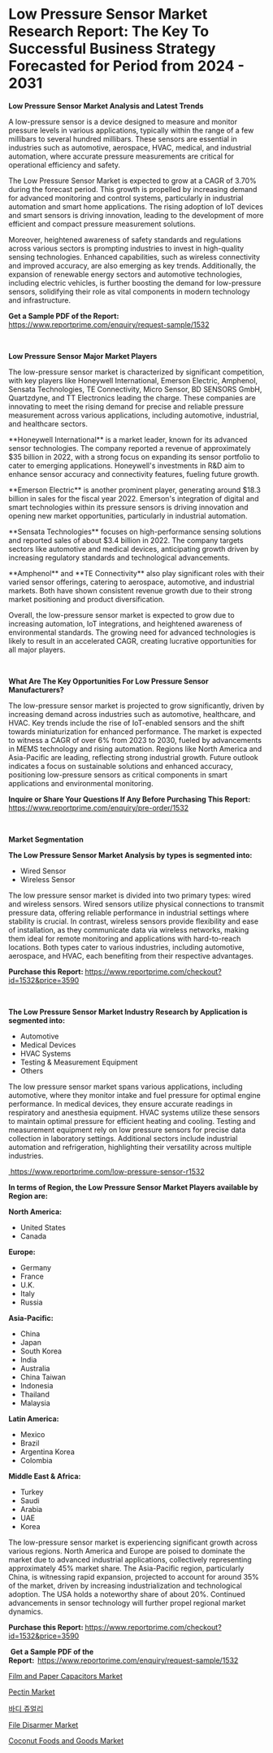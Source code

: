 <p><h1>Low Pressure Sensor Market Research Report: The Key To Successful Business Strategy Forecasted for Period from 2024 - 2031</h1></p><p><strong>Low Pressure Sensor Market Analysis and Latest Trends</strong></p>
<p><p>A low-pressure sensor is a device designed to measure and monitor pressure levels in various applications, typically within the range of a few millibars to several hundred millibars. These sensors are essential in industries such as automotive, aerospace, HVAC, medical, and industrial automation, where accurate pressure measurements are critical for operational efficiency and safety.</p><p>The Low Pressure Sensor Market is expected to grow at a CAGR of 3.70% during the forecast period. This growth is propelled by increasing demand for advanced monitoring and control systems, particularly in industrial automation and smart home applications. The rising adoption of IoT devices and smart sensors is driving innovation, leading to the development of more efficient and compact pressure measurement solutions.</p><p>Moreover, heightened awareness of safety standards and regulations across various sectors is prompting industries to invest in high-quality sensing technologies. Enhanced capabilities, such as wireless connectivity and improved accuracy, are also emerging as key trends. Additionally, the expansion of renewable energy sectors and automotive technologies, including electric vehicles, is further boosting the demand for low-pressure sensors, solidifying their role as vital components in modern technology and infrastructure.</p></p>
<p><strong>Get a Sample PDF of the Report:&nbsp;</strong> <a href="https://www.reportprime.com/enquiry/request-sample/1532">https://www.reportprime.com/enquiry/request-sample/1532</a></p>
<p>&nbsp;</p>
<p><strong>Low Pressure Sensor Major Market Players</strong></p>
<p><p>The low-pressure sensor market is characterized by significant competition, with key players like Honeywell International, Emerson Electric, Amphenol, Sensata Technologies, TE Connectivity, Micro Sensor, BD SENSORS GmbH, Quartzdyne, and TT Electronics leading the charge. These companies are innovating to meet the rising demand for precise and reliable pressure measurement across various applications, including automotive, industrial, and healthcare sectors.</p><p>**Honeywell International** is a market leader, known for its advanced sensor technologies. The company reported a revenue of approximately $35 billion in 2022, with a strong focus on expanding its sensor portfolio to cater to emerging applications. Honeywell's investments in R&D aim to enhance sensor accuracy and connectivity features, fueling future growth.</p><p>**Emerson Electric** is another prominent player, generating around $18.3 billion in sales for the fiscal year 2022. Emerson's integration of digital and smart technologies within its pressure sensors is driving innovation and opening new market opportunities, particularly in industrial automation.</p><p>**Sensata Technologies** focuses on high-performance sensing solutions and reported sales of about $3.4 billion in 2022. The company targets sectors like automotive and medical devices, anticipating growth driven by increasing regulatory standards and technological advancements.</p><p>**Amphenol** and **TE Connectivity** also play significant roles with their varied sensor offerings, catering to aerospace, automotive, and industrial markets. Both have shown consistent revenue growth due to their strong market positioning and product diversification.</p><p>Overall, the low-pressure sensor market is expected to grow due to increasing automation, IoT integrations, and heightened awareness of environmental standards. The growing need for advanced technologies is likely to result in an accelerated CAGR, creating lucrative opportunities for all major players.</p></p>
<p>&nbsp;</p>
<p><strong>What Are The Key Opportunities For Low Pressure Sensor Manufacturers?</strong></p>
<p><p>The low-pressure sensor market is projected to grow significantly, driven by increasing demand across industries such as automotive, healthcare, and HVAC. Key trends include the rise of IoT-enabled sensors and the shift towards miniaturization for enhanced performance. The market is expected to witness a CAGR of over 6% from 2023 to 2030, fueled by advancements in MEMS technology and rising automation. Regions like North America and Asia-Pacific are leading, reflecting strong industrial growth. Future outlook indicates a focus on sustainable solutions and enhanced accuracy, positioning low-pressure sensors as critical components in smart applications and environmental monitoring.</p></p>
<p><strong>Inquire or Share Your Questions If Any Before Purchasing This Report:</strong> <a href="https://www.reportprime.com/enquiry/pre-order/1532">https://www.reportprime.com/enquiry/pre-order/1532</a></p>
<p>&nbsp;</p>
<p><strong>Market Segmentation</strong></p>
<p><strong>The Low Pressure Sensor Market Analysis by types is segmented into:</strong></p>
<p><ul><li>Wired Sensor</li><li>Wireless Sensor</li></ul></p>
<p><p>The low pressure sensor market is divided into two primary types: wired and wireless sensors. Wired sensors utilize physical connections to transmit pressure data, offering reliable performance in industrial settings where stability is crucial. In contrast, wireless sensors provide flexibility and ease of installation, as they communicate data via wireless networks, making them ideal for remote monitoring and applications with hard-to-reach locations. Both types cater to various industries, including automotive, aerospace, and HVAC, each benefiting from their respective advantages.</p></p>
<p><strong>Purchase this Report:&nbsp;</strong><a href="https://www.reportprime.com/checkout?id=1532&price=3590">https://www.reportprime.com/checkout?id=1532&price=3590</a></p>
<p>&nbsp;</p>
<p><strong>The Low Pressure Sensor Market Industry Research by Application is segmented into:</strong></p>
<p><ul><li>Automotive</li><li>Medical Devices</li><li>HVAC Systems</li><li>Testing & Measurement Equipment</li><li>Others</li></ul></p>
<p><p>The low pressure sensor market spans various applications, including automotive, where they monitor intake and fuel pressure for optimal engine performance. In medical devices, they ensure accurate readings in respiratory and anesthesia equipment. HVAC systems utilize these sensors to maintain optimal pressure for efficient heating and cooling. Testing and measurement equipment rely on low pressure sensors for precise data collection in laboratory settings. Additional sectors include industrial automation and refrigeration, highlighting their versatility across multiple industries.</p></p>
<p><a href="https://www.reportprime.com/low-pressure-sensor-r1532">&nbsp;https://www.reportprime.com/low-pressure-sensor-r1532</a></p>
<p><strong>In terms of Region, the Low Pressure Sensor Market Players available by Region are:</strong></p>
<p>
    <p> <strong> North America: </strong>
        <ul>
            <li>United States</li>
            <li>Canada</li>
        </ul>
        </p> 
    <p> <strong> Europe: </strong>
        <ul>
            <li>Germany</li>
            <li>France</li>
            <li>U.K.</li>
            <li>Italy</li>
            <li>Russia</li>
        </ul>
        </p> 
    <p> <strong> Asia-Pacific: </strong>
        <ul>
            <li>China</li>
            <li>Japan</li>
            <li>South Korea</li>
            <li>India</li>
            <li>Australia</li>
            <li>China Taiwan</li>
            <li>Indonesia</li>
            <li>Thailand</li>
            <li>Malaysia</li>
        </ul>
        </p> 
    <p> <strong> Latin America: </strong>
        <ul>
            <li>Mexico</li>
            <li>Brazil</li>
            <li>Argentina Korea</li>
            <li>Colombia</li>
        </ul>
        </p> 
    <p> <strong> Middle East & Africa: </strong>
        <ul>
            <li>Turkey</li>
            <li>Saudi</li>
            <li>Arabia</li>
            <li>UAE</li>
            <li>Korea</li>
        </ul>
    </p>
    </p>
<p><p>The low-pressure sensor market is experiencing significant growth across various regions. North America and Europe are poised to dominate the market due to advanced industrial applications, collectively representing approximately 45% market share. The Asia-Pacific region, particularly China, is witnessing rapid expansion, projected to account for around 35% of the market, driven by increasing industrialization and technological adoption. The USA holds a noteworthy share of about 20%. Continued advancements in sensor technology will further propel regional market dynamics.</p></p>
<p><strong>Purchase this Report: </strong><a href="https://www.reportprime.com/checkout?id=1532&price=3590">https://www.reportprime.com/checkout?id=1532&price=3590</a></p>
<p>&nbsp;<strong>Get a Sample PDF of the Report:&nbsp;&nbsp;</strong><a href="https://www.reportprime.com/enquiry/request-sample/1532">https://www.reportprime.com/enquiry/request-sample/1532</a></p>
<p><strong></strong></p>
<p><p><a href="https://github.com/provorikovar/Market-Research-Report-List-6/blob/main/film-and-paper-capacitors-market.md">Film and Paper Capacitors Market</a></p><p><a href="https://www.linkedin.com/pulse/pectin-market-growth-segmentation-regional-analysis--ablgf?trackingId=ZOagKfZ1RMCCOnoKaN2VDQ%3D%3D">Pectin Market</a></p><p><a href="https://medium.com/@gabrielblanda5656/%EA%B8%80%EB%A1%9C%EB%B2%8C-%EB%B0%94%EB%94%94-%EC%A5%AC%EC%96%BC%EB%A6%AC-%EC%8B%9C%EC%9E%A5-%EB%8F%99%ED%96%A5-2024%EB%85%84%EB%B6%80%ED%84%B0-2031%EB%85%84%EA%B9%8C%EC%A7%80%EC%9D%98-%EC%84%B1%EC%9E%A5-%EA%B8%B0%ED%9A%8C%EC%99%80-%EB%8F%84%EC%A0%84%EC%97%90-%EB%8C%80%ED%95%9C-%ED%86%B5%EC%B0%B0%EB%A0%A5-9600604112e0">바디 쥬얼리</a></p><p><a href="https://medium.com/@chiragreportprime4/strategic-market-insights-into-the-global-file-disarmer-market-2024-2031-537b116ee271">File Disarmer Market</a></p><p><a href="https://medium.com/@chiragreportprime4/global-coconut-foods-and-goods-market-opportunities-and-forecast-for-period-from-2024-to-2031-d19934fb7e05">Coconut Foods and Goods Market</a></p></p>